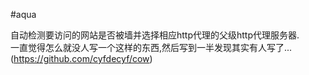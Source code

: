 #aqua  
  
自动检测要访问的网站是否被墙并选择相应http代理的父级http代理服务器.  
一直觉得怎么就没人写一个这样的东西,然后写到一半发现其实有人写了...(https://github.com/cyfdecyf/cow)